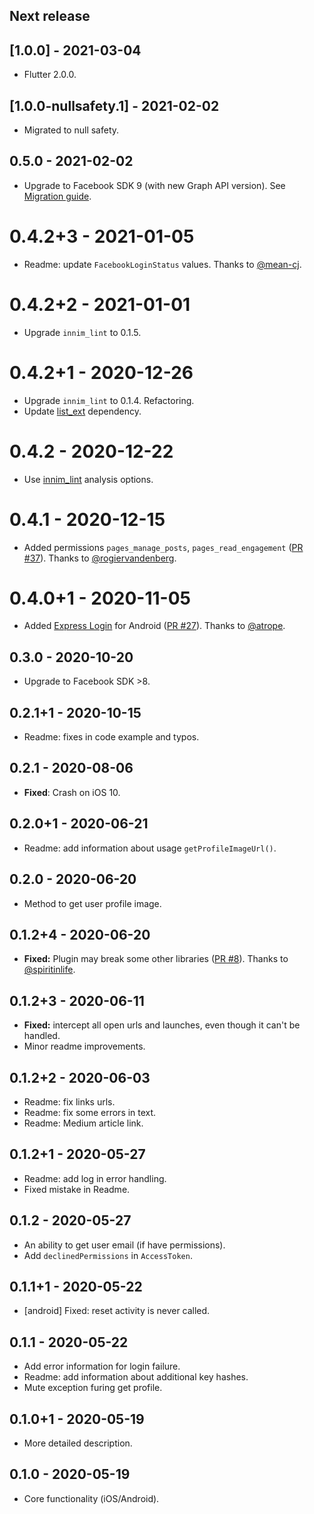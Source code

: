 ## Next release

## [1.0.0] - 2021-03-04

* Flutter 2.0.0.

## [1.0.0-nullsafety.1] - 2021-02-02

* Migrated to null safety.

## 0.5.0 - 2021-02-02

* Upgrade to Facebook SDK 9 (with new Graph API version). See [Migration guide](UPGRADE.md#Upgrade-to-0-5).

# 0.4.2+3 - 2021-01-05

* Readme: update `FacebookLoginStatus` values. Thanks to [@mean-cj](https://github.com/mean-cj).

# 0.4.2+2 - 2021-01-01

* Upgrade `innim_lint` to 0.1.5.

# 0.4.2+1 - 2020-12-26

* Upgrade `innim_lint` to 0.1.4. Refactoring.
* Update [list_ext](https://pub.dev/packages/list_ext) dependency.

# 0.4.2 - 2020-12-22

* Use [innim_lint](https://pub.dev/packages/innim_lint) analysis options.

# 0.4.1 - 2020-12-15

* Added permissions `pages_manage_posts`, `pages_read_engagement` ([PR #37](https://github.com/Innim/flutter_login_facebook/pull/37)). Thanks to [@rogiervandenberg](https://github.com/rogiervandenberg).

# 0.4.0+1 - 2020-11-05

* Added [Express Login](https://developers.facebook.com/docs/facebook-login/android/#expresslogin) for Android ([PR #27](https://github.com/Innim/flutter_login_facebook/pull/27)). Thanks to [@atrope](https://github.com/atrope).

## 0.3.0 - 2020-10-20

* Upgrade to Facebook SDK >8.

## 0.2.1+1 - 2020-10-15

* Readme: fixes in code example and typos.

## 0.2.1 - 2020-08-06

* **Fixed**: Crash on iOS 10.

## 0.2.0+1 - 2020-06-21

* Readme: add information about usage `getProfileImageUrl()`.

## 0.2.0 - 2020-06-20

* Method to get user profile image.

## 0.1.2+4 - 2020-06-20

* **Fixed:** Plugin may break some other libraries ([PR #8](https://github.com/Innim/flutter_login_facebook/pull/8)). Thanks to [@spiritinlife](https://github.com/spiritinlife).

## 0.1.2+3 - 2020-06-11

* **Fixed:** intercept all open urls and launches, even though it can't be handled. 
* Minor readme improvements.

## 0.1.2+2 - 2020-06-03

* Readme: fix links urls.
* Readme: fix some errors in text.
* Readme: Medium article link.

## 0.1.2+1 - 2020-05-27

* Readme: add log in error handling.
* Fixed mistake in Readme.

## 0.1.2 - 2020-05-27

* An ability to get user email (if have permissions).
* Add `declinedPermissions` in `AccessToken`.

## 0.1.1+1 - 2020-05-22

* [android] Fixed: reset activity is never called.

## 0.1.1 - 2020-05-22

* Add error information for login failure.
* Readme: add information about additional key hashes.
* Mute exception furing get profile.

## 0.1.0+1 - 2020-05-19

* More detailed description.

## 0.1.0 - 2020-05-19

* Core functionality (iOS/Android).
